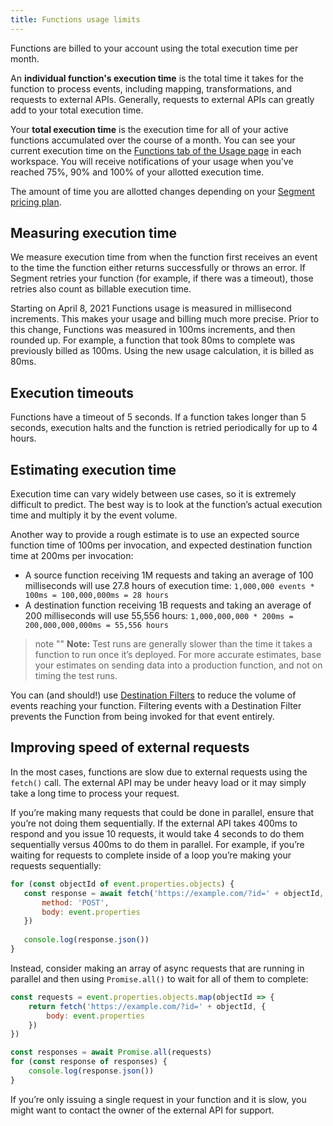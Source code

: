 ```yaml
---
title: Functions usage limits
---
```


Functions are billed to your account using the total execution time per month.

An **individual function's execution time** is the total time it takes for the function to process events, including mapping, transformations, and requests to external APIs. Generally, requests to external APIs can greatly add to your total execution time.

Your **total execution time** is the execution time for all of your active functions accumulated over the course of a month. You can see your current execution time on the [Functions tab of the Usage page](https://app.segment.com/goto-my-workspace/settings/usage?metric=functions&period=current) in each workspace. You will receive notifications of your usage when you've reached 75%, 90% and 100% of your allotted execution time.

The amount of time you are allotted changes depending on your [Segment pricing plan](http://segment.com/pricing).

## Measuring execution time

We measure execution time from when the function first receives an event to the time the function either returns successfully or throws an error. If Segment retries your function (for example, if there was a timeout), those retries also count as billable execution time.

Starting on April 8, 2021 Functions usage is measured in millisecond increments. This makes your usage and billing much more precise. Prior to this change, Functions was measured in 100ms increments, and then rounded up. For example, a function that took 80ms to complete was previously billed as 100ms. Using the new usage calculation, it is billed as 80ms. 

## Execution timeouts

Functions have a timeout of 5 seconds. If a function takes longer than 5 seconds, execution halts and the function is retried periodically for up to 4 hours.



## Estimating execution time

Execution time can vary widely between use cases, so it is extremely difficult to predict. The best way is to look at the function’s actual execution time and multiply it by the event volume.

Another way to provide a rough estimate is to use an expected source function time of 100ms per invocation, and expected destination function time at 200ms per invocation:

- A source function receiving 1M requests and taking an average of 100 milliseconds will use 27.8 hours of execution time: `1,000,000 events * 100ms = 100,000,000ms = 28 hours`
- A destination function receiving 1B requests and taking an average of 200 milliseconds will use 55,556 hours: `1,000,000,000 * 200ms = 200,000,000,000ms = 55,556 hours`

> note ""
> **Note:** Test runs are generally slower than the time it takes a function to run once it’s deployed. For more accurate estimates, base your estimates on sending data into a production function, and not on timing the test runs.

You can (and should!) use [Destination Filters](/docs/connections/destinations/destination-filters/) to reduce the volume of events reaching your function. Filtering events with a Destination Filter prevents the Function from being invoked for that event entirely.

## Improving speed of external requests

In the most cases, functions are slow due to external requests using the `fetch()` call. The external API may be under heavy load or it may simply take a long time to process your request.

If you’re making many requests that could be done in parallel, ensure that you’re not doing them sequentially. If the external API takes 400ms to respond and you issue 10 requests, it would take 4 seconds to do them sequentially versus 400ms to do them in parallel. For example, if you’re waiting for requests to complete inside of a loop you’re making your requests sequentially:

```js
for (const objectId of event.properties.objects) {
   const response = await fetch('https://example.com/?id=' + objectId, {
       method: 'POST',
       body: event.properties
   })
   
   console.log(response.json())
}
```

Instead, consider making an array of async requests that are running in parallel and then using `Promise.all()` to wait for all of them to complete:

```js
const requests = event.properties.objects.map(objectId => {
    return fetch('https://example.com/?id=' + objectId, {
        body: event.properties
    })
})

const responses = await Promise.all(requests)
for (const response of responses) {
    console.log(response.json())
}
```

If you’re only issuing a single request in your function and it is slow, you might want to contact the owner of the external API for support.
